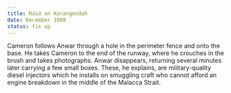 ```yaml
---
title: Raid on Karangendah 
date: December 1988 
status: fix up
---
```

Cameron follows Anwar through a hole in the perimeter fence and onto the base. He takes Cameron to the end of the runway, where he crouches in the brush and takes photographs. Anwar disappears, returning several minutes later carrying a few small boxes. These, he explains, are military-quality diesel injectors which he installs on smuggling craft who cannot afford an engine breakdown in the middle of the Malacca Strait. 